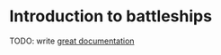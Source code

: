 # Introduction to battleships

TODO: write [great documentation](http://jacobian.org/writing/what-to-write/)
